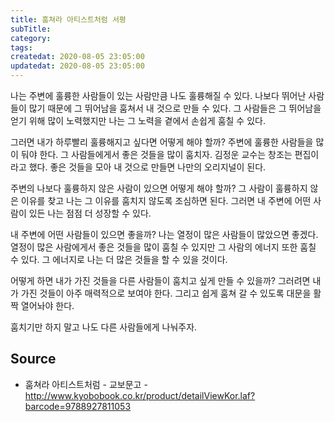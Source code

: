 ```yaml
---
title: 훔쳐라 아티스트처럼 서평
subTitle:
category:
tags:
createdat: 2020-08-05 23:05:00
updatedat: 2020-08-05 23:05:00
---
```


나는 주변에 훌륭한 사람들이 있는 사람만큼 나도 훌륭해질 수 있다. 나보다 뛰어난 사람들이 많기 때문에 그 뛰어남을 훔쳐서 내 것으로 만들 수 있다. 그 사람들은 그 뛰어남을 얻기 위해 많이 노력했지만 나는 그 노력을 곁에서 손쉽게 훔칠 수 있다.  

그러면 내가 하루빨리 훌륭해지고 싶다면 어떻게 해야 할까? 주변에 훌륭한 사람들을 많이 둬야 한다. 그 사람들에게서 좋은 것들을 많이 훔치자. 김정운 교수는 창조는 편집이라고 했다. 좋은 것들을 모아 내 것으로 만들면 나만의 오리지널이 된다.  

주변의 나보다 훌륭하지 않은 사람이 있으면 어떻게 해야 할까? 그 사람이 훌륭하지 않은 이유를 찾고 나는 그 이유를 훔치지 않도록 조심하면 된다. 그러면 내 주변에 어떤 사람이 있든 나는 점점 더 성장할 수 있다.  

내 주변에 어떤 사람들이 있으면 좋을까? 나는 열정이 많은 사람들이 많았으면 좋겠다. 열정이 많은 사람에게서 좋은 것들을 많이 훔칠 수 있지만 그 사람의 에너지 또한 훔칠 수 있다. 그 에너지로 나는 더 많은 것들을 할 수 있을 것이다.  

어떻게 하면 내가 가진 것들을 다른 사람들이 훔치고 싶게 만들 수 있을까? 그러려면 내가 가진 것들이 아주 매력적으로 보여야 한다. 그리고 쉽게 훔쳐 갈 수 있도록 대문을 활짝 열어놔야 한다.  

훔치기만 하지 말고 나도 다른 사람들에게 나눠주자.

## Source

* 훔쳐라 아티스트처럼 - 교보문고 - <http://www.kyobobook.co.kr/product/detailViewKor.laf?barcode=9788927811053>
